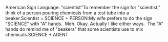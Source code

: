American Sign Language: "scientist"To remember the sign for "scientist," think of a person pouring chemicals from a test tube into a beaker.Scientist = SCIENCE + PERSON:My wife prefers to do the sign "SCIENCE" with "A" hands.  Meh. 
	Okay. Actually I like either
  ways.  The "A" hands do remind me of "beakers" that some
  scientists use to mix chemicals.SCIENCE + AGENT